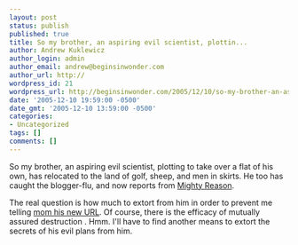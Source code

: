 ```yaml
---
layout: post
status: publish
published: true
title: So my brother, an aspiring evil scientist, plottin...
author: Andrew Kuklewicz
author_login: admin
author_email: andrew@beginsinwonder.com
author_url: http://
wordpress_id: 21
wordpress_url: http://beginsinwonder.com/2005/12/10/so-my-brother-an-aspiring-evil-scientist-plottin/
date: '2005-12-10 19:59:00 -0500'
date_gmt: '2005-12-10 13:59:00 -0500'
categories:
- Uncategorized
tags: []
comments: []
---
```

<p>So my brother, an aspiring evil scientist, plotting to take over a flat of his own, has relocated to the land of golf, sheep, and men in skirts. He too has caught the blogger-flu, and now reports from <a href="http://mightyreason.blogspot.com/">Mighty Reason</a>.</p>
<p>The real question is how much to extort from him in order to prevent me telling <a href="http://www.theonion.com/content/node/30007">mom his new URL</a>. Of course, there is the efficacy of mutually assured destruction . Hmm. I'll have to find another means to extort the secrets of his evil plans from him.<!--a6a535e19640bb78805ad7d7434584d7--></p>
